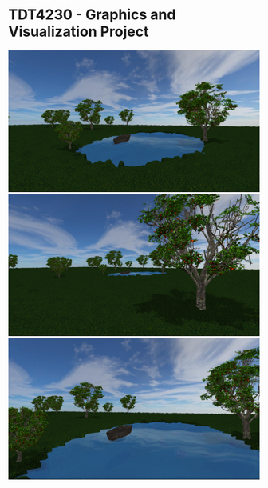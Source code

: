 # TDT4230 - Graphics and Visualization Project

![scene](./res/textures/scene.png)
![scene1](./res/textures/scene1.png)
![scene2](./res/textures/scene2.png)

